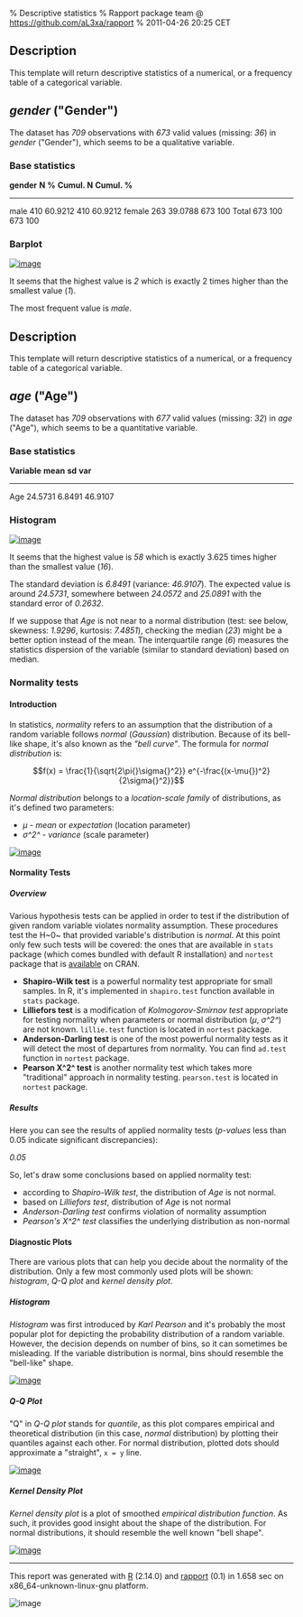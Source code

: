 % Descriptive statistics
% Rapport package team @ https://github.com/aL3xa/rapport
% 2011-04-26 20:25 CET

Description
-----------

This template will return descriptive statistics of a numerical, or a
frequency table of a categorical variable.

*gender* ("Gender")
-------------------

The dataset has *709* observations with *673* valid values (missing:
*36*) in *gender* ("Gender"), which seems to be a qualitative variable.

### Base statistics

  **gender**   **N**   **%**     **Cumul. N**   **Cumul. %**
  ------------ ------- --------- -------------- --------------
  male         410     60.9212   410            60.9212
  female       263     39.0788   673            100
  Total        673     100       673            100

### Barplot

[![image](3a46554ee29cd4dfe45dda5016464658.png)](3a46554ee29cd4dfe45dda5016464658-hires.png)

It seems that the highest value is *2* which is exactly 2 times higher
than the smallest value (*1*).

The most frequent value is *male*.

Description
-----------

This template will return descriptive statistics of a numerical, or a
frequency table of a categorical variable.

*age* ("Age")
-------------

The dataset has *709* observations with *677* valid values (missing:
*32*) in *age* ("Age"), which seems to be a quantitative variable.

### Base statistics

  **Variable**   **mean**   **sd**   **var**
  -------------- ---------- -------- ---------
  Age            24.5731    6.8491   46.9107

### Histogram

[![image](4f025d440bf35d40e21208e8b0c58b77.png)](4f025d440bf35d40e21208e8b0c58b77-hires.png)

It seems that the highest value is *58* which is exactly 3.625 times
higher than the smallest value (*16*).

The standard deviation is *6.8491* (variance: *46.9107*). The expected
value is around *24.5731*, somewhere between *24.0572* and *25.0891*
with the standard error of *0.2632*.

If we suppose that *Age* is not near to a normal distribution (test: see
below, skewness: *1.9296*, kurtosis: *7.4851*), checking the median
(*23*) might be a better option instead of the mean. The interquartile
range (*6*) measures the statistics dispersion of the variable (similar
to standard deviation) based on median.

### Normality tests

#### Introduction

In statistics, *normality* refers to an assumption that the distribution
of a random variable follows *normal* (*Gaussian*) distribution. Because
of its bell-like shape, it's also known as the *"bell curve"*. The
formula for *normal distribution* is:

$$f(x) = \frac{1}{\sqrt{2\pi{}\sigma{}^2}} e^{-\frac{(x-\mu{})^2}{2\sigma{}^2}}$$

*Normal distribution* belongs to a *location-scale family* of
distributions, as it's defined two parameters:

-   *μ* - *mean* or *expectation* (location parameter)
-   *σ^2^* - *variance* (scale parameter)

[![image](806ea97c59e1a12d4acae4968957aaa9.png)](806ea97c59e1a12d4acae4968957aaa9-hires.png)

#### Normality Tests

##### Overview

Various hypothesis tests can be applied in order to test if the
distribution of given random variable violates normality assumption.
These procedures test the H~0~ that provided variable's distribution is
*normal*. At this point only few such tests will be covered: the ones
that are available in `stats` package (which comes bundled with default
R installation) and `nortest` package that is
[available](http://cran.r-project.org/web/packages/nortest/index.html)
on CRAN.

-   **Shapiro-Wilk test** is a powerful normality test appropriate for
    small samples. In R, it's implemented in `shapiro.test` function
    available in `stats` package.
-   **Lilliefors test** is a modification of *Kolmogorov-Smirnov test*
    appropriate for testing normality when parameters or normal
    distribution (*μ*, *σ^2^*) are not known. `lillie.test` function is
    located in `nortest` package.
-   **Anderson-Darling test** is one of the most powerful normality
    tests as it will detect the most of departures from normality. You
    can find `ad.test` function in `nortest` package.
-   **Pearson Χ^2^ test** is another normality test which takes more
    "traditional" approach in normality testing. `pearson.test` is
    located in `nortest` package.

##### Results

Here you can see the results of applied normality tests (*p-values* less
than 0.05 indicate significant discrepancies):

*0.05*

So, let's draw some conclusions based on applied normality test:

-   according to *Shapiro-Wilk test*, the distribution of *Age* is not
    normal.
-   based on *Lilliefors test*, distribution of *Age* is not normal
-   *Anderson-Darling test* confirms violation of normality assumption
-   *Pearson's Χ^2^ test* classifies the underlying distribution as
    non-normal

#### Diagnostic Plots

There are various plots that can help you decide about the normality of
the distribution. Only a few most commonly used plots will be shown:
*histogram*, *Q-Q plot* and *kernel density plot*.

##### Histogram

*Histogram* was first introduced by *Karl Pearson* and it's probably the
most popular plot for depicting the probability distribution of a random
variable. However, the decision depends on number of bins, so it can
sometimes be misleading. If the variable distribution is normal, bins
should resemble the "bell-like" shape.

[![image](4f025d440bf35d40e21208e8b0c58b77.png)](4f025d440bf35d40e21208e8b0c58b77-hires.png)

##### Q-Q Plot

"Q" in *Q-Q plot* stands for *quantile*, as this plot compares empirical
and theoretical distribution (in this case, *normal* distribution) by
plotting their quantiles against each other. For normal distribution,
plotted dots should approximate a "straight", `x = y` line.

[![image](131f20f388f78bd4863828d9fed8c35c.png)](131f20f388f78bd4863828d9fed8c35c-hires.png)

##### Kernel Density Plot

*Kernel density plot* is a plot of smoothed *empirical distribution
function*. As such, it provides good insight about the shape of the
distribution. For normal distributions, it should resemble the well
known "bell shape".

[![image](0728c7b59307ecf9bff0607f068b191c.png)](0728c7b59307ecf9bff0607f068b191c-hires.png)

* * * * *

This report was generated with [R](http://www.r-project.org/) (2.14.0)
and [rapport](http://al3xa.github.com/rapport/) (0.1) in 1.658 sec on
x86\_64-unknown-linux-gnu platform.

![image](images/logo.png)
